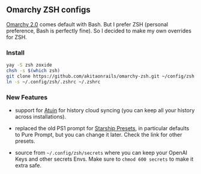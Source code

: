 ## Omarchy ZSH configs

[Omarchy 2.0](https://omarchy.org/) comes default with Bash. But I prefer ZSH (personal preference, Bash is perfectly fine). So I decided to make my own overrides for ZSH.

### Install

```Bash
yay -S zsh zoxide
chsh -s $(which zsh)
git clone https://github.com/akitaonrails/omarchy-zsh.git ~/config/zsh
ln -s ~/.config/zsh/.zshrc ~/.zshrc 
```

### New Features

* support for [Atuin](https://atuin.sh/) for history cloud syncing (you can keep all your history across installations).

* replaced the old PS1 prompt for [Starship Presets](https://starship.rs/presets/pure-preset), in particular defaults to Pure Prompt, but you can change it later. Check the link for other presets.

* source from `~/.config/zsh/secrets` where you can keep your OpenAI Keys and other secrets Envs. Make sure to `chmod 600 secrets` to make it extra safe.
